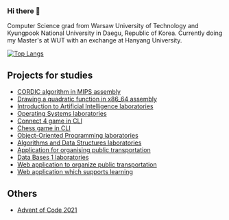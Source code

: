 ### Hi there 👋
Computer Science grad from Warsaw University of Technology and Kyungpook National University in Daegu, Republic of Korea. 
Currently doing my Master's at WUT with an exchange at Hanyang University.

[![Top Langs](https://github-readme-stats.vercel.app/api/top-langs/?username=konradwojda&layout=compact&langs_count=7)](https://github.com/anuraghazra/github-readme-stats)

## Projects for studies

- [CORDIC algorithm in MIPS assembly](https://github.com/konradwojda/arko-mips-cordic)
- [Drawing a quadratic function in x86_64 assembly](https://github.com/konradwojda/arko-x86_64-parabola)
- [Introduction to Artificial Intelligence laboratories](https://github.com/konradwojda/WSI-STUD)
- [Operating Systems laboratories](https://github.com/konradwojda/SOI-STUD)
- [Connect 4 game in CLI](https://github.com/konradwojda/connect4)
- [Chess game in CLI](https://github.com/konradwojda/PROI-CHESS)
- [Object-Oriented Programming laboratories](https://github.com/konradwojda/PROI-STUD)
- [Algorithms and Data Structures laboratories](https://github.com/konradwojda/AISDI-STUD)
- [Application for organising public transportation](https://github.com/konradwojda/PAP-STUD)
- [Data Bases 1 laboratories](https://github.com/konradwojda/BD1-STUD)
- [Web application to organize public transportation](https://github.com/konradwojda/knu-cdp2-szallitas)
- [Web application which supports learning](https://github.com/konradwojda/learning-app)

## Others
- [Advent of Code 2021](https://github.com/konradwojda/AdventOfCode2021)

